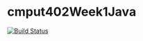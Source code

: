 # cmput402Week1Java

[![Build Status](https://travis-ci.com/hiufungk/cmput402Week1Java.svg?branch=master)](https://travis-ci.com/hiufungk/cmput402Week1Java)
